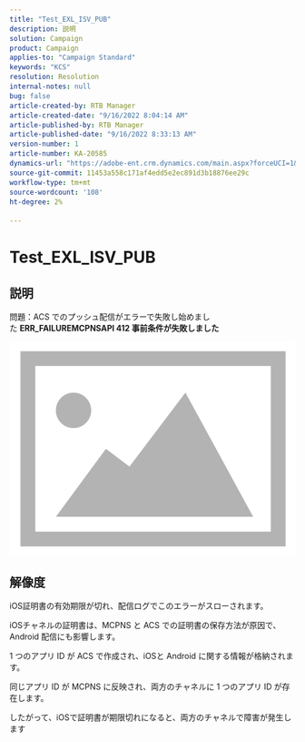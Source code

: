 ```yaml
---
title: "Test_EXL_ISV_PUB"
description: 説明
solution: Campaign
product: Campaign
applies-to: "Campaign Standard"
keywords: "KCS"
resolution: Resolution
internal-notes: null
bug: false
article-created-by: RTB Manager
article-created-date: "9/16/2022 8:04:14 AM"
article-published-by: RTB Manager
article-published-date: "9/16/2022 8:33:13 AM"
version-number: 1
article-number: KA-20585
dynamics-url: "https://adobe-ent.crm.dynamics.com/main.aspx?forceUCI=1&pagetype=entityrecord&etn=knowledgearticle&id=19aa6320-9635-ed11-9db1-000d3a5c1bcc"
source-git-commit: 11453a558c171af4edd5e2ec891d3b18876ee29c
workflow-type: tm+mt
source-wordcount: '108'
ht-degree: 2%

---
```


# Test_EXL_ISV_PUB

## 説明


問題：ACS でのプッシュ配信がエラーで失敗し始めました <b>ERR_FAILUREMCPNSAPI 412 事前条件が失敗しました </b>

![](assets/___276b812e-9a35-ed11-9db1-000d3a5c1bcc___.png)




## 解像度


iOS証明書の有効期限が切れ、配信ログでこのエラーがスローされます。

iOSチャネルの証明書は、MCPNS と ACS での証明書の保存方法が原因で、Android 配信にも影響します。

1 つのアプリ ID が ACS で作成され、iOSと Android に関する情報が格納されます。

同じアプリ ID が MCPNS に反映され、両方のチャネルに 1 つのアプリ ID が存在します。

したがって、iOSで証明書が期限切れになると、両方のチャネルで障害が発生します

